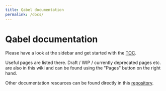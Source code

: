 ```yaml
---
title: Qabel documentation
permalink: /docs/
---
```

Qabel documentation
===================

Please have a look at the sidebar and get started with the [TOC](https://github.com/Qabel/qabel-doc/wiki/Table-of-contents).

Useful pages are listed there. Draft / WIP / currently deprecated pages etc. are also in this wiki and can be found using the "Pages" button on the right hand.

Other documentation resources can be found directly in this [repository](https://github.com/Qabel/qabel-doc).
